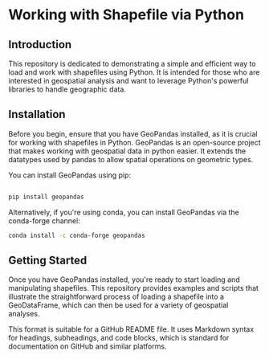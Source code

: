# Working with Shapefile via Python

## Introduction
This repository is dedicated to demonstrating a simple and efficient way to load and work with shapefiles using Python. It is intended for those who are interested in geospatial analysis and want to leverage Python's powerful libraries to handle geographic data.

## Installation
Before you begin, ensure that you have GeoPandas installed, as it is crucial for working with shapefiles in Python. GeoPandas is an open-source project that makes working with geospatial data in python easier. It extends the datatypes used by pandas to allow spatial operations on geometric types.

You can install GeoPandas using pip:

```bash

pip install geopandas
```
Alternatively, if you're using conda, you can install GeoPandas via the conda-forge channel:

``` bash
conda install -c conda-forge geopandas
```

##  Getting Started
Once you have GeoPandas installed, you're ready to start loading and manipulating shapefiles. This repository provides examples and scripts that illustrate the straightforward process of loading a shapefile into a GeoDataFrame, which can then be used for a variety of geospatial analyses.


This format is suitable for a GitHub README file. It uses Markdown syntax for headings, subheadings, and code blocks, which is standard for documentation on GitHub and similar platforms.
